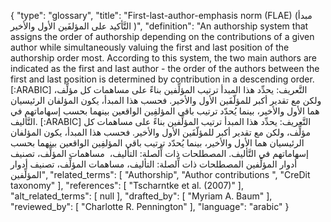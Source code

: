 {
    "type": "glossary",
    "title": "First-last-author-emphasis norm (FLAE) (مبدأ التَّأكيد على المؤلفَين الأول والأخير )",
    "definition": "An authorship system that assigns the order of authorship depending on the contributions of a given author while simultaneously valuing the first and last position of the authorship order most. According to this system, the two main authors are indicated as the first and last author - the order of the authors between the first and last position is determined by contribution in a descending order. [:ARABIC] التَّعريف: يحدِّد هذا المبدأ ترتيب المؤلِّفين بناءً على مساهمات كل مؤلِّف، ولكن مع تقدير أكبر للمؤلّفَين الأول والأخير. فحسب هذا المبدأ، يكون المؤلفان الرئيسيان هما الأول والأخير، بينما يُحدّد ترتيب باقي المؤلفِين الواقعين بينهما بحسب إسهاماتهم في التَّأليف. [:ARABIC] التَّعريف: يحدِّد هذا المبدأ ترتيب المؤلِّفين بناءً على مساهمات كل مؤلِّف، ولكن مع تقدير أكبر للمؤلّفَين الأول والأخير. فحسب هذا المبدأ، يكون المؤلفان الرئيسيان هما الأول والأخير، بينما يُحدّد ترتيب باقي المؤلفِين الواقعين بينهما بحسب إسهاماتهم في التَّأليف. المصطلحات ذات اِّلصلة: التأليف،  مساهمات المؤلِّف، تصنيف أدوار المؤلِّفين المصطلحات ذات اِّلصلة: التأليف، مساهمات المؤلِّف، تصنيف أدوار المؤلِّفين",
    "related_terms": [
        "Authorship",
        "Author contributions ",
        "CreDit taxonomy"
    ],
    "references": [
        "Tscharntke et al. (2007)"
    ],
    "alt_related_terms": [
        null
    ],
    "drafted_by": [
        "Myriam A. Baum"
    ],
    "reviewed_by": [
        "Charlotte R. Pennington"
    ],
    "language": "arabic"
}
